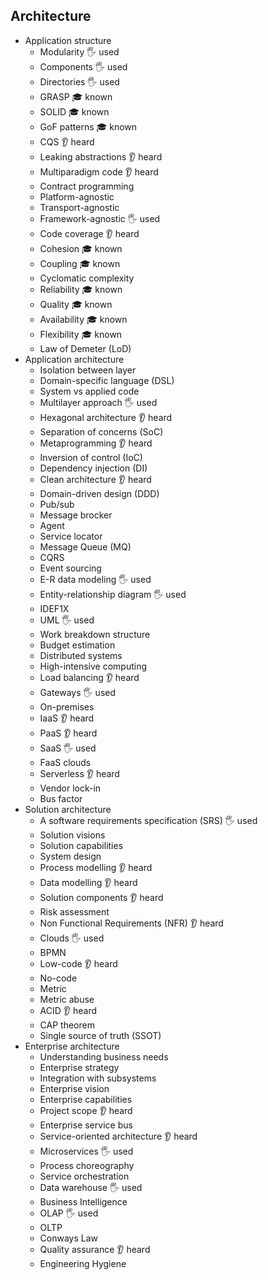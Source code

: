 ## Architecture

- Application structure
  - Modularity 🖐️ used
  - Components 🖐️ used
  - Directories 🖐️ used
  - GRASP 🎓 known
  - SOLID 🎓 known
  - GoF patterns 🎓 known
  - CQS 👂 heard
  - Leaking abstractions 👂 heard
  - Multiparadigm code 👂 heard
  - Contract programming
  - Platform-agnostic
  - Transport-agnostic
  - Framework-agnostic 🖐️ used
  - Code coverage 👂 heard
  - Cohesion 🎓 known
  - Coupling 🎓 known
  - Cyclomatic complexity
  - Reliability 🎓 known
  - Quality 🎓 known
  - Availability  🎓 known
  - Flexibility 🎓 known
  - Law of Demeter (LoD)
- Application architecture
  - Isolation between layer
  - Domain-specific language (DSL)
  - System vs applied code
  - Multilayer approach 🖐️ used
  - Hexagonal architecture 👂 heard
  - Separation of concerns (SoC)
  - Metaprogramming 👂 heard
  - Inversion of control (IoC)
  - Dependency injection (DI)
  - Clean architecture 👂 heard
  - Domain-driven design (DDD)
  - Pub/sub
  - Message brocker
  - Agent
  - Service locator
  - Message Queue (MQ)
  - CQRS
  - Event sourcing
  - E-R data modeling 🖐️ used
  - Entity-relationship diagram 🖐️ used
  - IDEF1X
  - UML 🖐️ used
  - Work breakdown structure
  - Budget estimation
  - Distributed systems
  - High-intensive computing
  - Load balancing 👂 heard
  - Gateways  🖐️ used
  - On-premises
  - IaaS 👂 heard
  - PaaS 👂 heard
  - SaaS  🖐️ used
  - FaaS clouds 
  - Serverless 👂 heard
  - Vendor lock-in
  - Bus factor
- Solution architecture
  - A software requirements specification (SRS) 🖐️ used
  - Solution visions
  - Solution capabilities
  - System design
  - Process modelling 👂 heard
  - Data modelling 👂 heard
  - Solution components 👂 heard
  - Risk assessment
  - Non Functional Requirements (NFR) 👂 heard
  - Clouds 🖐️ used
  - BPMN
  - Low-code 👂 heard
  - No-code
  - Metric
  - Metric abuse
  - ACID 👂 heard
  - CAP theorem
  - Single source of truth (SSOT)
- Enterprise architecture
  - Understanding business needs
  - Enterprise strategy
  - Integration with subsystems
  - Enterprise vision
  - Enterprise capabilities
  - Project scope 👂 heard
  - Enterprise service bus
  - Service-oriented architecture 👂 heard
  - Microservices 🖐️ used
  - Process choreography
  - Service orchestration
  - Data warehouse 🖐️ used
  - Business Intelligence
  - OLAP 🖐️ used
  - OLTP
  - Conways Law
  - Quality assurance 👂 heard
  - Engineering Hygiene
